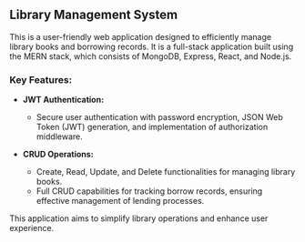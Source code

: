 ## Library Management System

This is a user-friendly web application designed to efficiently manage library books and borrowing records. It is a full-stack application built using the MERN stack, which consists of MongoDB, Express, React, and Node.js.

### Key Features:

- **JWT Authentication:** 
  - Secure user authentication with password encryption, JSON Web Token (JWT) generation, and implementation of authorization middleware.
  
- **CRUD Operations:**
  - Create, Read, Update, and Delete functionalities for managing library books.
  - Full CRUD capabilities for tracking borrow records, ensuring effective management of lending processes.

This application aims to simplify library operations and enhance user experience.

